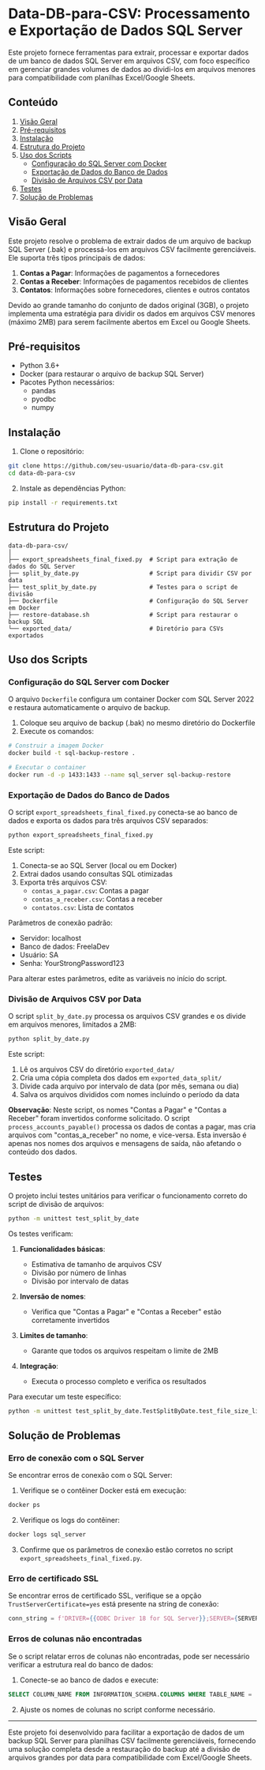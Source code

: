 # Data-DB-para-CSV: Processamento e Exportação de Dados SQL Server

Este projeto fornece ferramentas para extrair, processar e exportar dados de um banco de dados SQL Server em arquivos CSV, com foco específico em gerenciar grandes volumes de dados ao dividi-los em arquivos menores para compatibilidade com planilhas Excel/Google Sheets.

## Conteúdo

1. [Visão Geral](#visão-geral)
2. [Pré-requisitos](#pré-requisitos)
3. [Instalação](#instalação)
4. [Estrutura do Projeto](#estrutura-do-projeto)
5. [Uso dos Scripts](#uso-dos-scripts)
   - [Configuração do SQL Server com Docker](#configuração-do-sql-server-com-docker)
   - [Exportação de Dados do Banco de Dados](#exportação-de-dados-do-banco-de-dados)
   - [Divisão de Arquivos CSV por Data](#divisão-de-arquivos-csv-por-data)
6. [Testes](#testes)
7. [Solução de Problemas](#solução-de-problemas)

## Visão Geral

Este projeto resolve o problema de extrair dados de um arquivo de backup SQL Server (.bak) e processá-los em arquivos CSV facilmente gerenciáveis. Ele suporta três tipos principais de dados:

1. **Contas a Pagar**: Informações de pagamentos a fornecedores
2. **Contas a Receber**: Informações de pagamentos recebidos de clientes
3. **Contatos**: Informações sobre fornecedores, clientes e outros contatos

Devido ao grande tamanho do conjunto de dados original (3GB), o projeto implementa uma estratégia para dividir os dados em arquivos CSV menores (máximo 2MB) para serem facilmente abertos em Excel ou Google Sheets.

## Pré-requisitos

- Python 3.6+
- Docker (para restaurar o arquivo de backup SQL Server)
- Pacotes Python necessários:
  - pandas
  - pyodbc
  - numpy

## Instalação

1. Clone o repositório:
```bash
git clone https://github.com/seu-usuario/data-db-para-csv.git
cd data-db-para-csv
```

2. Instale as dependências Python:
```bash
pip install -r requirements.txt
```

## Estrutura do Projeto

```
data-db-para-csv/
│
├── export_spreadsheets_final_fixed.py  # Script para extração de dados do SQL Server
├── split_by_date.py                    # Script para dividir CSV por data
├── test_split_by_date.py               # Testes para o script de divisão
├── Dockerfile                          # Configuração do SQL Server em Docker
├── restore-database.sh                 # Script para restaurar o backup SQL
└── exported_data/                      # Diretório para CSVs exportados
```

## Uso dos Scripts

### Configuração do SQL Server com Docker

O arquivo `Dockerfile` configura um container Docker com SQL Server 2022 e restaura automaticamente o arquivo de backup.

1. Coloque seu arquivo de backup (.bak) no mesmo diretório do Dockerfile
2. Execute os comandos:

```bash
# Construir a imagem Docker
docker build -t sql-backup-restore .

# Executar o container
docker run -d -p 1433:1433 --name sql_server sql-backup-restore
```

### Exportação de Dados do Banco de Dados

O script `export_spreadsheets_final_fixed.py` conecta-se ao banco de dados e exporta os dados para três arquivos CSV separados:

```bash
python export_spreadsheets_final_fixed.py
```

Este script:
1. Conecta-se ao SQL Server (local ou em Docker)
2. Extrai dados usando consultas SQL otimizadas
3. Exporta três arquivos CSV:
   - `contas_a_pagar.csv`: Contas a pagar
   - `contas_a_receber.csv`: Contas a receber
   - `contatos.csv`: Lista de contatos

Parâmetros de conexão padrão:
- Servidor: localhost
- Banco de dados: FreelaDev
- Usuário: SA
- Senha: YourStrongPassword123

Para alterar estes parâmetros, edite as variáveis no início do script.

### Divisão de Arquivos CSV por Data

O script `split_by_date.py` processa os arquivos CSV grandes e os divide em arquivos menores, limitados a 2MB:

```bash
python split_by_date.py
```

Este script:
1. Lê os arquivos CSV do diretório `exported_data/`
2. Cria uma cópia completa dos dados em `exported_data_split/`
3. Divide cada arquivo por intervalo de data (por mês, semana ou dia)
4. Salva os arquivos divididos com nomes incluindo o período da data

**Observação**: Neste script, os nomes "Contas a Pagar" e "Contas a Receber" foram invertidos conforme solicitado. O script `process_accounts_payable()` processa os dados de contas a pagar, mas cria arquivos com "contas_a_receber" no nome, e vice-versa. Esta inversão é apenas nos nomes dos arquivos e mensagens de saída, não afetando o conteúdo dos dados.

## Testes

O projeto inclui testes unitários para verificar o funcionamento correto do script de divisão de arquivos:

```bash
python -m unittest test_split_by_date
```

Os testes verificam:

1. **Funcionalidades básicas**:
   - Estimativa de tamanho de arquivos CSV
   - Divisão por número de linhas
   - Divisão por intervalo de datas

2. **Inversão de nomes**:
   - Verifica que "Contas a Pagar" e "Contas a Receber" estão corretamente invertidos

3. **Limites de tamanho**:
   - Garante que todos os arquivos respeitam o limite de 2MB

4. **Integração**:
   - Executa o processo completo e verifica os resultados

Para executar um teste específico:

```bash
python -m unittest test_split_by_date.TestSplitByDate.test_file_size_limit
```

## Solução de Problemas

### Erro de conexão com o SQL Server

Se encontrar erros de conexão com o SQL Server:

1. Verifique se o contêiner Docker está em execução:
```bash
docker ps
```

2. Verifique os logs do contêiner:
```bash
docker logs sql_server
```

3. Confirme que os parâmetros de conexão estão corretos no script `export_spreadsheets_final_fixed.py`.

### Erro de certificado SSL

Se encontrar erros de certificado SSL, verifique se a opção `TrustServerCertificate=yes` está presente na string de conexão:

```python
conn_string = f'DRIVER={{ODBC Driver 18 for SQL Server}};SERVER={SERVER};DATABASE={DATABASE};UID={USERNAME};PWD={PASSWORD};TrustServerCertificate=yes'
```

### Erros de colunas não encontradas

Se o script relatar erros de colunas não encontradas, pode ser necessário verificar a estrutura real do banco de dados:

1. Conecte-se ao banco de dados e execute:
```sql
SELECT COLUMN_NAME FROM INFORMATION_SCHEMA.COLUMNS WHERE TABLE_NAME = 'NOME_DA_TABELA'
```

2. Ajuste os nomes de colunas no script conforme necessário.

---

Este projeto foi desenvolvido para facilitar a exportação de dados de um backup SQL Server para planilhas CSV facilmente gerenciáveis, fornecendo uma solução completa desde a restauração do backup até a divisão de arquivos grandes por data para compatibilidade com Excel/Google Sheets.
